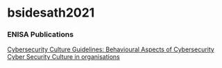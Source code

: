 # bsidesath2021

### ENISA Publications

[Cybersecurity Culture Guidelines: Behavioural Aspects of Cybersecurity](https://www.enisa.europa.eu/publications/cybersecurity-culture-guidelines-behavioural-aspects-of-cybersecurity)
[Cyber Security Culture in organisations
](https://www.enisa.europa.eu/publications/cyber-security-culture-in-organisations)
